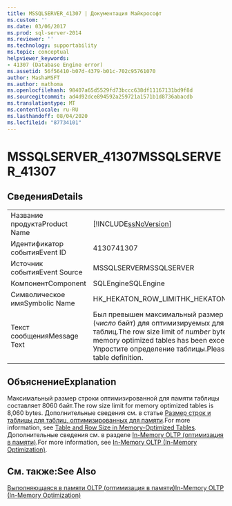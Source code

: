 ```yaml
---
title: MSSQLSERVER_41307 | Документация Майкрософт
ms.custom: ''
ms.date: 03/06/2017
ms.prod: sql-server-2014
ms.reviewer: ''
ms.technology: supportability
ms.topic: conceptual
helpviewer_keywords:
- 41307 (Database Engine error)
ms.assetid: 56f56410-b07d-4379-b01c-702c95761070
author: MashaMSFT
ms.author: mathoma
ms.openlocfilehash: 98407a65d5529fd73bccc638df11167131bd9f8d
ms.sourcegitcommit: ad4d92dce894592a259721a1571b1d8736abacdb
ms.translationtype: MT
ms.contentlocale: ru-RU
ms.lasthandoff: 08/04/2020
ms.locfileid: "87734101"
---
```

# <a name="mssqlserver_41307"></a><span data-ttu-id="2b7c6-102">MSSQLSERVER_41307</span><span class="sxs-lookup"><span data-stu-id="2b7c6-102">MSSQLSERVER_41307</span></span>
    
## <a name="details"></a><span data-ttu-id="2b7c6-103">Сведения</span><span class="sxs-lookup"><span data-stu-id="2b7c6-103">Details</span></span>  
  
|||  
|-|-|  
|<span data-ttu-id="2b7c6-104">Название продукта</span><span class="sxs-lookup"><span data-stu-id="2b7c6-104">Product Name</span></span>|[!INCLUDE[ssNoVersion](../../includes/ssnoversion-md.md)]|  
|<span data-ttu-id="2b7c6-105">Идентификатор события</span><span class="sxs-lookup"><span data-stu-id="2b7c6-105">Event ID</span></span>|<span data-ttu-id="2b7c6-106">41307</span><span class="sxs-lookup"><span data-stu-id="2b7c6-106">41307</span></span>|  
|<span data-ttu-id="2b7c6-107">Источник события</span><span class="sxs-lookup"><span data-stu-id="2b7c6-107">Event Source</span></span>|<span data-ttu-id="2b7c6-108">MSSQLSERVER</span><span class="sxs-lookup"><span data-stu-id="2b7c6-108">MSSQLSERVER</span></span>|  
|<span data-ttu-id="2b7c6-109">Компонент</span><span class="sxs-lookup"><span data-stu-id="2b7c6-109">Component</span></span>|<span data-ttu-id="2b7c6-110">SQLEngine</span><span class="sxs-lookup"><span data-stu-id="2b7c6-110">SQLEngine</span></span>|  
|<span data-ttu-id="2b7c6-111">Символическое имя</span><span class="sxs-lookup"><span data-stu-id="2b7c6-111">Symbolic Name</span></span>|<span data-ttu-id="2b7c6-112">HK_HEKATON_ROW_LIMIT</span><span class="sxs-lookup"><span data-stu-id="2b7c6-112">HK_HEKATON_ROW_LIMIT</span></span>|  
|<span data-ttu-id="2b7c6-113">Текст сообщения</span><span class="sxs-lookup"><span data-stu-id="2b7c6-113">Message Text</span></span>|<span data-ttu-id="2b7c6-114">Был превышен максимальный размер строки (*число* байт) для оптимизируемых для памяти таблиц.</span><span class="sxs-lookup"><span data-stu-id="2b7c6-114">The row size limit of *number* bytes for memory optimized tables has been exceeded.</span></span> <span data-ttu-id="2b7c6-115">Упростите определение таблицы.</span><span class="sxs-lookup"><span data-stu-id="2b7c6-115">Please simplify the table definition.</span></span>|  
  
## <a name="explanation"></a><span data-ttu-id="2b7c6-116">Объяснение</span><span class="sxs-lookup"><span data-stu-id="2b7c6-116">Explanation</span></span>  
 <span data-ttu-id="2b7c6-117">Максимальный размер строки оптимизированной для памяти таблицы составляет 8060 байт.</span><span class="sxs-lookup"><span data-stu-id="2b7c6-117">The row size limit for memory optimized tables is 8,060 bytes.</span></span> <span data-ttu-id="2b7c6-118">Дополнительные сведения см. в статье [Размер строк и таблицы для таблиц, оптимизированных для памяти](../in-memory-oltp/memory-optimized-tables.md).</span><span class="sxs-lookup"><span data-stu-id="2b7c6-118">For more information, see [Table and Row Size in Memory-Optimized Tables](../in-memory-oltp/memory-optimized-tables.md).</span></span> <span data-ttu-id="2b7c6-119">Дополнительные сведения см. в разделе [In-Memory OLTP (оптимизация в памяти)](../in-memory-oltp/in-memory-oltp-in-memory-optimization.md).</span><span class="sxs-lookup"><span data-stu-id="2b7c6-119">For more information, see [In-Memory OLTP &#40;In-Memory Optimization&#41;](../in-memory-oltp/in-memory-oltp-in-memory-optimization.md).</span></span>  
  
## <a name="see-also"></a><span data-ttu-id="2b7c6-120">См. также:</span><span class="sxs-lookup"><span data-stu-id="2b7c6-120">See Also</span></span>  
 [<span data-ttu-id="2b7c6-121">Выполняющаяся в памяти OLTP (оптимизация в памяти)</span><span class="sxs-lookup"><span data-stu-id="2b7c6-121">In-Memory OLTP &#40;In-Memory Optimization&#41;</span></span>](../in-memory-oltp/in-memory-oltp-in-memory-optimization.md)  
  
  
